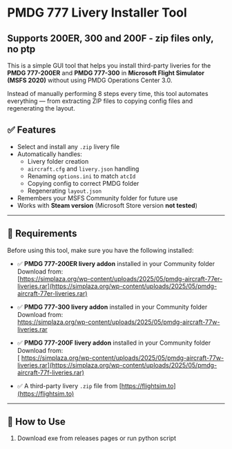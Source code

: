 # PMDG 777 Livery Installer Tool
## Supports 200ER, 300 and 200F - zip files only, no ptp

This is a simple GUI tool that helps you install third-party liveries for the **PMDG 777-200ER** and **PMDG 777-300**  in **Microsoft Flight Simulator (MSFS 2020)** without using PMDG Operations Center 3.0.

Instead of manually performing 8 steps every time, this tool automates everything — from extracting ZIP files to copying config files and regenerating the layout.

## ✅ Features

- Select and install any `.zip` livery file
- Automatically handles:
  - Livery folder creation
  - `aircraft.cfg` and `livery.json` handling
  - Renaming `options.ini` to match `atcId`
  - Copying config to correct PMDG folder
  - Regenerating `layout.json`
- Remembers your MSFS Community folder for future use
- Works with **Steam version** (Microsoft Store version **not tested**)

---

## 🔧 Requirements

Before using this tool, make sure you have the following installed:

- ✅ **PMDG 777-200ER livery addon** installed in your Community folder  
  Download from:  
  [https://simplaza.org/wp-content/uploads/2025/05/pmdg-aircraft-77er-liveries.rar](https://simplaza.org/wp-content/uploads/2025/05/pmdg-aircraft-77er-liveries.rar)
  
- ✅ **PMDG 777-300 livery addon** installed in your Community folder  
  Download from:  
 https://simplaza.org/wp-content/uploads/2025/05/pmdg-aircraft-77w-liveries.rar

- ✅ **PMDG 777-200F livery addon** installed in your Community folder  
  Download from:  
[ https://simplaza.org/wp-content/uploads/2025/05/pmdg-aircraft-77w-liveries.rar](https://simplaza.org/wp-content/uploads/2025/05/pmdg-aircraft-77f-liveries.rar)

- ✅ A third-party livery `.zip` file from [https://flightsim.to](https://flightsim.to)

---

## 🚀 How to Use

1. Download exe from releases pages or run python script
